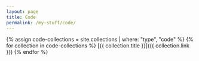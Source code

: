```yaml
---
layout: page
title: Code
permalink: /my-stuff/code/
---
```

{% assign code-collections = site.collections | where: "type", "code" %}
{% for collection in code-collections %}
[{{ collection.title }}]({{ collection.link }})
{% endfor %}
